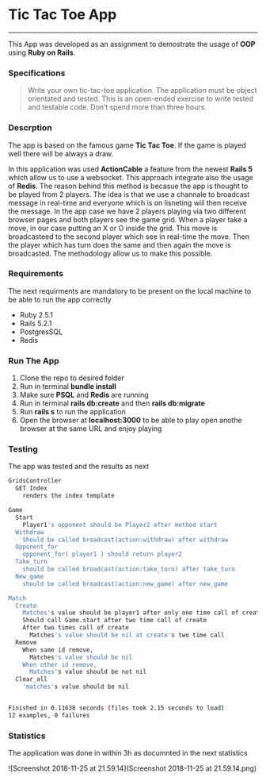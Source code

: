 # **Tic Tac Toe App**

---

This App was developed as an assignment to demostrate the usage of **OOP** using **Ruby on Rails**.

### Specifications

> Write your own tic-tac-toe application. The application must be object orientated and tested. This is an open-ended exercise to write tested and testable code. Don’t spend more than three hours.

### Descrption

The app is based on the famous game **Tic Tac Toe**. If the game is played well there will be always a draw. 

In this application was used **ActionCable** a feature from the newest **Rails 5**  which allow us to use a websocket. 
This approach integrate also the usage of **Redis**. 
The reason behind this method is becasue the app is thought to be played from 2 players. The idea is that we use a channale to broadcast message in real-time and everyone which is on lisneting wiil then receive the message. 
In the app case we have 2 players playing via two different browser pages and both players see the game grid. When a player take a move, in our case putting an X or O inside the grid. This move is broadcasteed to the second player which see in real-time the move. Then the player which has turn does the same and then again the move is broadcasted.
The methodology allow us to make this possible.  

### Requirements

The next requirments are mandatory to be present on the local machine to be able to run the app correctly

- Ruby 2.5.1 
- Rails 5.2.1
- PostgresSQL
- Redis

### Run The App

1. Clone the repo to desired folder
2. Run in terminal **bundle install**
3. Make sure **PSQL** and **Redis** are running
4. Run in terminal **rails db:create** and then **rails db:migrate**
5. Run **rails s** to run the application
6. Open the browser at **localhost:3000** to be able to play open anothe browser at the same URL and enjoy playing

### Testing

The app was tested and the results as next

````bash
GridsController
  GET Index
    renders the index template

Game
  Start
    Player1's opponent should be Player2 after method start
  Withdraw
    Should be called broadcast(action:withdraw) after withdraw
  Opponent_for
    opponent_for( player1 ) should return player2
  Take_turn
    should be called broadcast(action:take_turn) after take_turn
  New_game
    should be called broadcast(action:new_game) after new_game

Match
  Create
    Matches's value should be player1 after only one time call of create
    Should call Game.start after two time call of create
    After two times call of create
      Matches's value should be nil at create's two time call
  Remove
    When same id remove,
      Matches's value should be nil
    When other id remove,
      Matches's value should be not nil
  Clear_all
    'matches's value should be nil


Finished in 0.11638 seconds (files took 2.15 seconds to load)
12 examples, 0 failures
````



### Statistics

The application was done in within 3h as documnted in the next statistics

![Screenshot 2018-11-25 at 21.59.14](Screenshot 2018-11-25 at 21.59.14.png)




